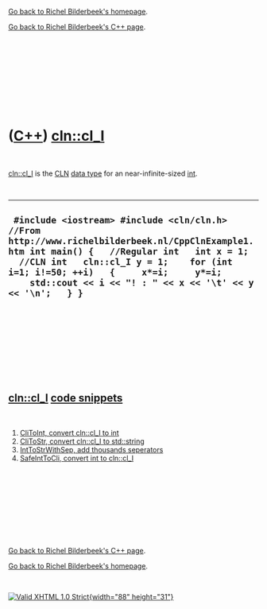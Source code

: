 [Go back to Richel Bilderbeek's homepage](index.htm).

[Go back to Richel Bilderbeek's C++ page](Cpp.htm).

 

 

 

 

 

([C++](Cpp.htm)) [cln::cl\_I](CppCl_I.htm)
==========================================

 

[cln::cl\_I](CppCl_I.htm) is the [CLN](CppCln.htm) [data
type](CppDataType.htm) for an near-infinite-sized [int](CppInt.htm).

 

  ----------------------------------------------------------------------------------------------------------------------------------------------------------------------------------------------------------------------------------------------------------------------------------------------------
  ` #include <iostream> #include <cln/cln.h>  //From http://www.richelbilderbeek.nl/CppClnExample1.htm int main() {   //Regular int   int x = 1;    //CLN int   cln::cl_I y = 1;    for (int i=1; i!=50; ++i)   {     x*=i;     y*=i;     std::cout << i << "! : " << x << '\t' << y << '\n';   } }`
  ----------------------------------------------------------------------------------------------------------------------------------------------------------------------------------------------------------------------------------------------------------------------------------------------------

 

 

 

 

 

[cln::cl\_I](CppCl_I.htm) [code snippets](CppCodeSnippets.htm)
--------------------------------------------------------------

 

1.  [CliToInt, convert cln::cl\_I to int](CppCliToInt.htm)
2.  [CliToStr, convert cln::cl\_I to std::string](CppCliToStr.htm)
3.  [IntToStrWithSep, add thousands seperators](CppIntToStrWithSep.htm)
4.  [SafeIntToCli, convert int to cln::cl\_I](CppSafeIntToCli.htm)

 

 

 

 

 

[Go back to Richel Bilderbeek's C++ page](Cpp.htm).

[Go back to Richel Bilderbeek's homepage](index.htm).

 

[![Valid XHTML 1.0 Strict](valid-xhtml10.png){width="88"
height="31"}](http://validator.w3.org/check?uri=referer)
